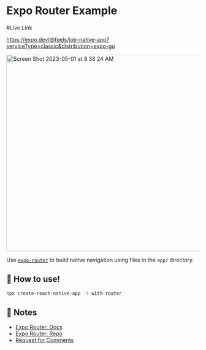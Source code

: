 # Expo Router Example
#Live Link

https://expo.dev/@feels/job-native-app?serviceType=classic&distribution=expo-go

<img width="512" alt="Screen Shot 2023-05-01 at 8 38 24 AM" src="https://user-images.githubusercontent.com/82447117/235661430-7c30a2f4-1d50-41fe-a4fa-317b9aaa1894.png">


Use [`expo-router`](https://expo.github.io/router) to build native navigation using files in the `app/` directory.

## 🚀 How to use!




```sh
npx create-react-native-app -t with-router
```

## 📝 Notes

- [Expo Router: Docs](https://expo.github.io/router)
- [Expo Router: Repo](https://github.com/expo/router)
- [Request for Comments](https://github.com/expo/router/discussions/1)
